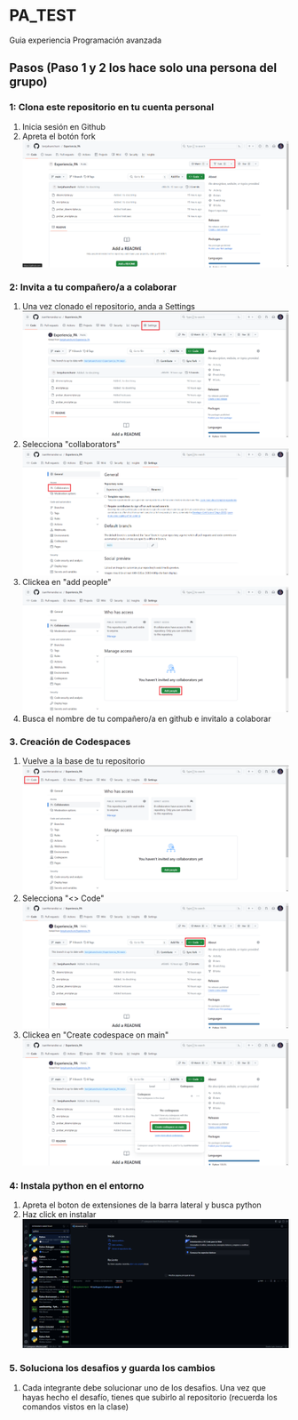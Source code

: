 # PA_TEST

Guia experiencia Programación avanzada

## Pasos (Paso 1 y 2 los hace solo una persona del grupo)

### 1: Clona este repositorio en tu cuenta personal

1. Inicia sesión en Github
2. Apreta el botón fork
![Fork repository](img/fork.png)


### 2: Invita a tu compañero/a a colaborar

1. Una vez clonado el repositorio, anda a Settings
![Go to settings](img/settings.png)
2. Selecciona "collaborators"
![Go to collaborators](img/collaborators.png)
3. Clickea en "add people"
![Add people](img/add_people.png)
4. Busca el nombre de tu compañero/a en github e invitalo a colaborar

### 3. Creación de Codespaces

1. Vuelve a la base de tu repositorio
![Go to code](img/code.png)
2. Selecciona "<> Code"
![Go to green code](img/green_code.png)
3. Clickea en "Create codespace on main"
![Create codespace](img/create_codespaces.png)

### 4: Instala python en el entorno

1. Apreta el boton de extensiones de la barra lateral y busca python
2. Haz click en instalar
    ![alt text](img/installing_python.png)

### 5. Soluciona los desafios y guarda los cambios

1. Cada integrante debe solucionar uno de los desafios. Una vez que hayas hecho el desafío, tienes que subirlo al repositorio (recuerda los comandos vistos en la clase)